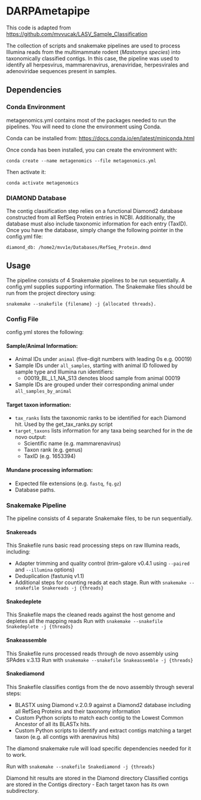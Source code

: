 # DARPAmetapipe

This code is adapted from https://github.com/mvvucak/LASV_Sample_Classification

The collection of scripts and snakemake pipelines are used to process Illumina reads from the multimammate rodent (_Mastomys species_) into taxonomically classified contigs. 
In this case, the pipeline was used to identify all herpesvirus, mammarenavirus, arenaviridae, herpesvirales and adenoviridae sequences present in samples.

## Dependencies

### Conda Environment

metagenomics.yml contains most of the packages needed to run the pipelines. You will need to clone the environment using Conda.

Conda can be installed from: https://docs.conda.io/en/latest/miniconda.html

Once conda has been installed, you can create the environment with:

`conda create --name metagenomics --file metagenomics.yml`

Then activate it:

`conda activate metagenomics`


### DIAMOND Database

 The contig classification step relies on a functional Diamond2 database constructed from all RefSeq Protein entries in NCBI. Additionally, the database must also include taxonomic information for each entry (TaxID). 
 Once you have the database, simply change the following pointer in the config.yml file:

 `diamond_db:
  /home2/mvv1e/Databases/RefSeq_Protein.dmnd`


## Usage

The pipeline consists of 4 Snakemake pipelines to be run sequentially. A config.yml supplies supporting information. 
The Snakemake files should be run from the project directory using:

`snakemake --snakefile {filename} -j {allocated threads}.`


### Config File

config.yml stores the following:

#### Sample/Animal Information:

- Animal IDs under `animal` (five-digit numbers with leading 0s e.g. 00019)
- Sample IDs under `all_samples`, starting with animal ID followed by sample type and Illumina run identifiers:
    - 00019_BL_L1_NA_S13 denotes blood sample from animal 00019
- Sample IDs are grouped under their corresponding animal under `all_samples_by_animal`

#### Target taxon information:

- `tax_ranks` lists the taxonomic ranks to be identified for each Diamond hit. Used by the get_tax_ranks.py script
- `target_taxons` lists information for any taxa being searched for in the de novo output: 
    - Scientific name (e.g. mammarenavirus)
    - Taxon rank (e.g. genus)
    - TaxID (e.g. 1653394)

#### Mundane processing information:

- Expected file extensions (e.g. `fastq`, `fq.gz`)
- Database paths.

### Snakemake Pipeline

 The pipeline consists of 4 separate Snakemake files, to be run sequentially. 

#### Snakereads

This Snakefile runs basic read processing steps on raw Illumina reads, including:
- Adapter trimming and quality control (trim-galore v0.4.1 using `--paired` and `--illumina` options)
- Deduplication (fastuniq v1.1)
- Additional steps for counting reads at each stage.
Run with `snakemake --snakefile Snakereads -j {threads}`

#### Snakedeplete

This Snakefile maps the cleaned reads against the host genome and depletes all the mapping reads
Run with `snakemake --snakefile Snakedeplete -j {threads}`


#### Snakeassemble

This Snakefile runs processed reads through de novo assembly using SPAdes v.3.13
Run with `snakemake --snakefile Snakeassemble -j {threads}`

#### Snakediamond

This Snakefile classifies contigs from the de novo assembly through several steps:
   - BLASTX using Diamond v.2.0.9 against a Diamond2 database including all RefSeq Proteins and their taxonomy information
   - Custom Python scripts to match each contig to the Lowest Common Ancestor of all its BLASTx hits.
   - Custom Python scripts to identify and extract contigs matching a target taxon (e.g. all contigs with arenavirus hits)

The diamond snakemake rule will load specific dependencies needed for it to work.

Run with `snakemake --snakefile Snakediamond -j {threads}`

Diamond hit results are stored in the Diamond directory
Classified contigs are stored in the Contigs directory
    - Each target taxon has its own subdirectory.


